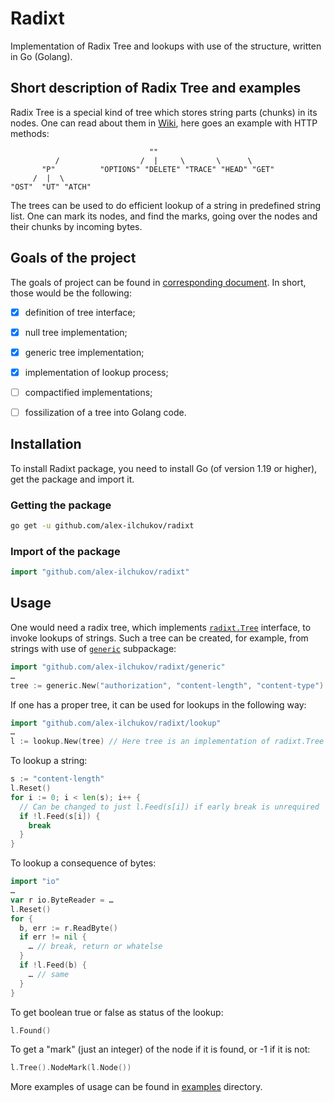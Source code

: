 # Radixt

Implementation of Radix Tree and lookups with use of the structure, written in 
Go (Golang).


## Short description of Radix Tree and examples

Radix Tree is a special kind of tree which stores string parts (chunks) in its
nodes. One can read about them in [Wiki][wiki-radix-tree], here goes an example
with HTTP methods:
```
                               ""
          /                  /  |     \       \      \
       "P"          "OPTIONS" "DELETE" "TRACE" "HEAD" "GET"
     /  |  \
"OST"  "UT" "ATCH"
```

The trees can be used to do efficient lookup of a string in predefined string
list. One can mark its nodes, and find the marks, going over the nodes and their chunks by incoming bytes.

[wiki-radix-tree]: https://en.wikipedia.org/wiki/Radix_tree


## Goals of the project

The goals of project can be found in [corresponding document](./GOALS.md). In
short, those would be the following:
*   [X] definition of tree interface;
*   [X] null tree implementation;
*   [X] generic tree implementation;
*   [X] implementation of lookup process;
*   [ ] compactified implementations;
*   [ ] fossilization of a tree into Golang code.


## Installation

To install Radixt package, you need to install Go (of version 1.19 or higher), 
get the package and import it.

### Getting the package

```sh
go get -u github.com/alex-ilchukov/radixt
```

### Import of the package

```go
import "github.com/alex-ilchukov/radixt"
```


## Usage

One would need a radix tree, which implements [`radixt.Tree`](./tree.go) 
interface, to invoke lookups of strings. Such a tree can be created, for 
example, from strings with use of [`generic`](./generic) subpackage:
```go
import "github.com/alex-ilchukov/radixt/generic"
…
tree := generic.New("authorization", "content-length", "content-type")
```

If one has a proper tree, it can be used for lookups in the following way:
```go
import "github.com/alex-ilchukov/radixt/lookup"
…
l := lookup.New(tree) // Here tree is an implementation of radixt.Tree
```

To lookup a string:
```go
s := "content-length"
l.Reset()
for i := 0; i < len(s); i++ {
  // Can be changed to just l.Feed(s[i]) if early break is unrequired
  if !l.Feed(s[i]) {
    break
  }
}
```

To lookup a consequence of bytes:
```go
import "io"
…
var r io.ByteReader = …
l.Reset()
for {
  b, err := r.ReadByte()
  if err != nil {
    … // break, return or whatelse
  }
  if !l.Feed(b) {
    … // same
  }
}
```

To get boolean true or false as status of the lookup:
```go
l.Found()
```

To get a "mark" (just an integer) of the node if it is found, or -1 if it is 
not:
```go
l.Tree().NodeMark(l.Node())
```

More examples of usage can be found in [examples](./examples) directory.
